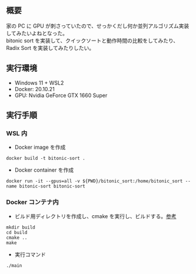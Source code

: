 ## 概要
家の PC に GPU が刺さっていたので、せっかくだし何か並列アルゴリズム実装してみたいよねとなった。  
bitonic sort を実装して、クイックソートと動作時間の比較をしてみたり、Radix Sort を実装してみたりしたい。

## 実行環境
- Windows 11 + WSL2
- Docker: 20.10.21
- GPU: Nvidia GeForce GTX 1660 Super

## 実行手順
### WSL 内
- Docker image を作成
```
docker build -t bitonic-sort .
```
- Docker container を作成
```
docker run -it --gpus=all -v ${PWD}/bitonic_sort:/home/bitonic_sort --name bitonic-sort bitonic-sort
```

### Docker コンテナ内
- ビルド用ディレクトリを作成し、cmake を実行し、ビルドする。[参考](https://qiita.com/osamu0329/items/7de2b190df3cfb4ad0ca)
```
mkdir build
cd build
cmake ..
make
```
- 実行コマンド
```
./main
```
